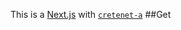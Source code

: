 This is a [Next.js](https://nextjs.org/)
with [`cretenet-a`](https://github.com/verel/et.js/tree/caary/ckag/)
##Get
